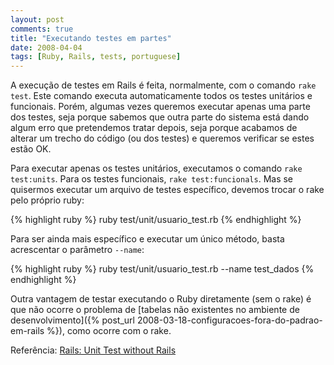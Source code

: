 ```yaml
---
layout: post
comments: true
title: "Executando testes em partes"
date: 2008-04-04
tags: [Ruby, Rails, tests, portuguese]
---
```

A execução de testes em Rails é feita, normalmente, com o comando `rake test`. Este comando executa automaticamente todos os testes unitários e funcionais. Porém, algumas vezes queremos executar apenas uma parte dos testes, seja porque sabemos que outra parte do sistema está dando algum erro que pretendemos tratar depois, seja porque acabamos de alterar um trecho do código (ou dos testes) e queremos verificar se estes estão OK.

Para executar apenas os testes unitários, executamos o comando `rake test:units`. Para os testes funcionais, `rake test:funcionals`. Mas se quisermos executar um arquivo de testes específico, devemos trocar o rake pelo próprio ruby:

{% highlight ruby %}
ruby test/unit/usuario_test.rb
{% endhighlight %}

Para ser ainda mais específico e executar um único método, basta acrescentar o parâmetro `--name`:

{% highlight ruby %}
ruby test/unit/usuario_test.rb --name test_dados
{% endhighlight %}

Outra vantagem de testar executando o Ruby diretamente (sem o rake) é que não ocorre o problema de [tabelas não existentes no ambiente de desenvolvimento]({% post_url 2008-03-18-configuracoes-fora-do-padrao-em-rails %}), como ocorre com o rake.

Referência: [Rails: Unit Test without Rails](http://blog.jayfields.com/2007/10/rails-unit-test-without-rails.html)
